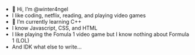 - 👋 Hi, I’m @winter4ngel
- I like coding, netflix, reading, and playing video games
- 🌱 I’m currently learning C++
- I know Javascript, CSS, and HTML
- I like playing the Fomula 1 video game but I know nothing about Formula 1 (LOL)
- And IDK what else to write...

